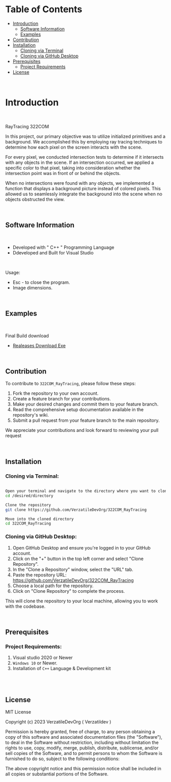 # Table of Contents

* [Introduction](#introduction)
    * [Software Information](#software-information)
    * [Examples](#examples)
* [Contribution](#contribution)
* [Installation](#installation)
    * [Cloning via Terminal](#cloning-via-terminal)
    * [Cloning via GitHub Desktop](#cloning-via-github-desktop)
* [Prerequisites](#prerequisites)
    * [Project Requirements](#project-requirements)
* [License](#license)

</br>

# Introduction

</br>

RayTracing 322COM

In this project, our primary objective was to utilize initialized primitives and a background. We accomplished this by employing ray tracing techniques to determine how each pixel on the screen interacts with the scene.

For every pixel, we conducted intersection tests to determine if it intersects with any objects in the scene. If an intersection occurred, we applied a specific color to that pixel, taking into consideration whether the intersection point was in front of or behind the objects.

When no intersections were found with any objects, we implemented a function that displays a background picture instead of colored pixels. This allowed us to seamlessly integrate the background into the scene when no objects obstructed the view.

</br>


## Software Information

</br>

* Developed with " C++ " Programming Language
* Ddeveloped and Built for Visual Studio

</br>

Usage:

- Esc - to close the program.
- Image dimensions.

</br>

## Examples

</br>

Final Build download
- [Realeases Download Exe](https://github.com/VerzatileDev/322COM_RayTracing/releases/tag/Final_Build)

</br>

## Contribution

To contribute to `322COM_RayTracing`, please follow these steps:

1. Fork the repository to your own account.
2. Create a feature branch for your contributions.
3. Make your desired changes and commit them to your feature branch.
4. Read the comprehensive setup documentation available in the repository's wiki.
5. Submit a pull request from your feature branch to the main repository.


We appreciate your contributions and look forward to reviewing your pull request

</br>

## Installation

### Cloning via Terminal:

```bash 

Open your terminal and navigate to the directory where you want to clone the repository
cd /desired/directory

Clone the repository
git clone https://github.com/VerzatileDevOrg/322COM_RayTracing

Move into the cloned directory
cd 322COM_RayTracing

```

### Cloning via GitHub Desktop:

1. Open GitHub Desktop and ensure you're logged in to your GitHub account.
2. Click on the "+" button in the top left corner and select "Clone Repository".
3. In the "Clone a Repository" window, select the "URL" tab.
4. Paste the repository URL: https://github.com/VerzatileDevOrg/322COM_RayTracing
5. Choose a local path for the repository.
6. Click on "Clone Repository" to complete the process.

This will clone the repository to your local machine, allowing you to work with the codebase.

</br>

## Prerequisites

### Project Requirements:

1. Visual studio 2020 or Newer
2. `Windows 10` or Newer.
3. Installation of `C++` Language & Development kit

</br>


</br>

## License

MIT License

Copyright (c) 2023 VerzatileDevOrg ( Verzatildev )

Permission is hereby granted, free of charge, to any person obtaining a copy of this software and associated documentation files (the "Software"), to deal in the Software without restriction, including without limitation the rights to use, copy, modify, merge, publish, distribute, sublicense, and/or sell copies of the Software, and to permit persons to whom the Software is furnished to do so, subject to the following conditions:

The above copyright notice and this permission notice shall be included in all copies or substantial portions of the Software.
